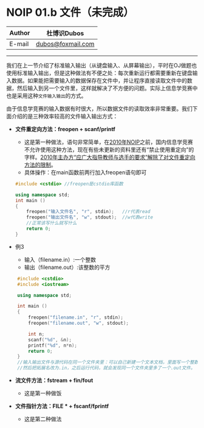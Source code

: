 NOIP 01.b 文件（未完成）
======

|Author|杜博识Dubos|
|---|---
|E-mail|dubos@foxmail.com

------

我们在上一节介绍了标准输入输出（从键盘输入、从屏幕输出），平时在OJ做题也使用标准输入输出，但是这种做法有不便之处：每次重新运行都需要重新在键盘输入数据。如果能把需要输入的数据保存在文件中，并让程序直接读取文件中的数据，然后输入到另一个文件里，这样就解决了不方便的问题。实际上信息学竞赛中也是采用这种`文件输入输出`的方式。  

由于信息学竞赛的输入数据有时很大，所以数据文件的读取效率非常重要。我们下面介绍的是三种效率较高的文件输入输出方式：  

* **文件重定向方法：freopen + scanf/printf**
	* 这是第一种做法，语句非常简单，在[2010年NOIP](http://www.noi.cn/noi-news/noi/329-noip2010)之前，国内信息学竞赛不允许使用这种方法，现在有些未更新的资料里还有“禁止使用重定向”的字样。[2010年主办方“应广大指导教师与选手的要求”解除了对文件重定向方法的限制](http://www.noi.cn/noi-news/noi/331-freopen)。
	* 具体操作：在main函数前两行加入freopen语句即可
	```cpp
	#include <cstdio> //freopen是cstdio库函数

	using namespace std;
	int main ()
	{
		freopen("输入文件名", "r", stdin);	//r代表read
		freopen("输出文件名", "w", stdout);	//w代表write
		//正常该写什么就写什么
		return 0;
	}
	```

* 例3  
	* 输入（filename.in）:一个整数
	* 输出（filename.out）:该整数的平方   
		
```cpp
	#include <cstdio>
	#include <iostream>

	using namespace std;

	int main ()
	{
		freopen("filename.in", "r", stdin);
		freopen("filename.out", "w", stdout);

		int n;
		scanf("%d", &n);
		printf("%d", n*n);
		return 0;
	}
	//输入输出文件与源代码在同一个文件夹里：可以自己新建一个文本文档，里面写一个整数，
	//然后把拓展名改为.in，之后运行代码，就会发现同一个文件夹里多了一个.out文件。

```

* **流文件方法：fstream + fin/fout**  
	* 这是第一种做饭  
	
* **文件指针方法：FILE * + fscanf/fprintf**
	* 这是第二种做法
